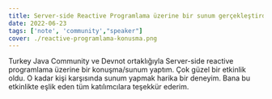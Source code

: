 ```yaml
---
title: Server-side Reactive Programlama üzerine bir sunum gerçekleştirdim.
date: 2022-06-23
tags: ['note', 'community',"speaker"]
cover: ./reactive-programlama-konusma.png
---
```



Turkey Java Community ve Devnot ortaklığıyla Server-side reactive programlama üzerine bir konuşma/sunum yaptım. Çok güzel bir etkinlik oldu. O kadar kişi karşısında sunum yapmak harika bir deneyim. Bana bu etkinlikte eşlik eden tüm katılımcılara teşekkür ederim.